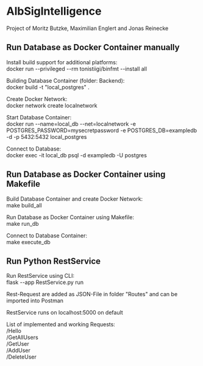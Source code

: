 # AlbSigIntelligence

Project of Moritz Butzke, Maximilian Englert and Jonas Reinecke

## Run Database as Docker Container manually

Install build support for additional platforms: <br> 
docker run --privileged --rm tonistiigi/binfmt --install all <br>

Building Database Container (folder: Backend): <br>
docker build -t "local_postgres" . <br>
 
Create Docker Network: <br>
docker network create localnetwork <br>

Start Database Container: <br>
docker run --name=local_db --net=localnetwork -e POSTGRES_PASSWORD=mysecretpassword -e POSTGRES_DB=exampledb -d -p 5432:5432 local_postgres <br>

Connect to Database: <br>
docker exec -it local_db psql -d exampledb -U postgres <br>

## Run Database as Docker Container using Makefile

Build Database Container and create Docker Network: <br>
make build_all <br>

Run Database as Docker Container using Makefile: <br>
make run_db <br>

Connect to Database Container: <br>
make execute_db <br>

## Run Python RestService

Run RestService using CLI: <br>
flask --app RestService.py run <br>

Rest-Request are added as JSON-File in folder "Routes" and can be imported into Postman <br>

RestService runs on localhost:5000 on default <br>

List of implemented and working Requests: <br>
/Hello <br>
/GetAllUsers <br>
/GetUser <br>
/AddUser <br>
/DeleteUser <br>



